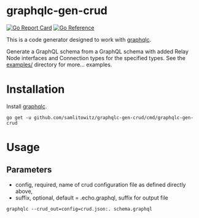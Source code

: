 # graphqlc-gen-crud
[![Go Report Card](https://goreportcard.com/badge/github.com/samlitowitz/graphqlc-gen-crud)](https://goreportcard.com/report/github.com/samlitowitz/graphqlc-gen-crud)
[![Go Reference](https://pkg.go.dev/badge/github.com/samlitowitz/graphqlc-gen-crud.svg)](https://pkg.go.dev/github.com/samlitowitz/graphqlc-gen-crud)

This is a code generator designed to work with [graphqlc](https://github.com/samlitowitz/graphqlc).

Generate a GraphQL schema from a GraphQL schema with added Relay Node interfaces and Connection types for the specified types.
See the [examples/](examples/) directory for more... examples.

# Installation
Install [graphqlc](https://github.com/samlitowitz/graphqlc).

`go get -u github.com/samlitowitz/graphqlc-gen-crud/cmd/graphqlc-gen-crud`

# Usage


## Parameters
  * config, required, name of crud configuration file as defined directly above,
  * suffix, optional, default = .echo.graphql, suffix for output file

`graphqlc --crud_out=config=crud.json:. schema.graphql`
  